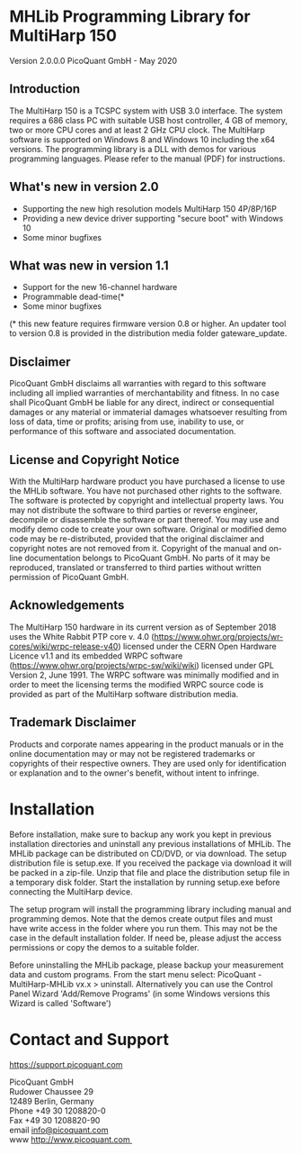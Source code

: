 # MHLib Programming Library for MultiHarp 150

Version 2.0.0.0 
PicoQuant GmbH - May 2020



## Introduction

The MultiHarp 150 is a TCSPC system with USB 3.0 interface.
The system requires a 686 class PC with suitable USB host controller,
4 GB of memory, two or more CPU cores and at least 2 GHz CPU clock.
The MultiHarp software is supported on Windows 8 and Windows 10
including the x64 versions.
The programming library is a DLL with demos for various programming
languages. Please refer to the manual (PDF) for instructions.

## What's new in version 2.0

- Supporting the new high resolution models MultiHarp 150  4P/8P/16P 
- Providing a new device driver supporting "secure boot" with Windows 10 
- Some minor bugfixes 


## What was new in version 1.1

- Support for the new 16-channel hardware
- Programmable dead-time(*
- Some minor bugfixes

(* this new feature requires firmware version 0.8 or higher. 
An updater tool to version 0.8 is provided in the distribution media
folder gateware_update.

## Disclaimer

PicoQuant GmbH disclaims all warranties with regard to this software
including all implied warranties of merchantability and fitness.
In no case shall PicoQuant GmbH be liable for any direct, indirect or
consequential damages or any material or immaterial damages whatsoever
resulting from loss of data, time or profits; arising from use, inability
to use, or performance of this software and associated documentation.


## License and Copyright Notice

With the MultiHarp hardware product you have purchased a license to use
the MHLib software. You have not purchased other rights to the software.
The software is protected by copyright and intellectual property laws.
You may not distribute the software to third parties or reverse engineer,
decompile or disassemble the software or part thereof. You may use and
modify demo code to create your own software. Original or modified demo
code may be re-distributed, provided that the original disclaimer and
copyright notes are not removed from it. Copyright of the manual and
on-line documentation belongs to PicoQuant GmbH. No parts of it may be
reproduced, translated or transferred to third parties without written
permission of PicoQuant GmbH.


## Acknowledgements

The MultiHarp 150 hardware in its current version as of September 2018
uses the White Rabbit PTP core v. 4.0
(https://www.ohwr.org/projects/wr-cores/wiki/wrpc-release-v40) licensed
under the CERN Open Hardware Licence v1.1 and its embedded WRPC software
(https://www.ohwr.org/projects/wrpc-sw/wiki/wiki) licensed under GPL
Version 2, June 1991. The WRPC software was minimally modified and in
order to meet the licensing terms the modified WRPC source code is
provided as part of the MultiHarp software distribution media.


## Trademark Disclaimer

Products and corporate names appearing in the product manuals or in the
online documentation may or may not be registered trademarks or copyrights
of their respective owners. They are used only for identification or
explanation and to the owner's benefit, without intent to infringe.


# Installation

Before installation, make sure to backup any work you kept in previous
installation directories and uninstall any previous installations of MHLib.
The MHLib package can be distributed on CD/DVD, or via download.
The setup distribution file is setup.exe.
If you received the package via download it will be packed in a
zip-file. Unzip that file and place the distribution setup file in a
temporary disk folder. Start the installation by running setup.exe before
connecting the MultiHarp device.

The setup program will install the programming library including manual
and programming demos. Note that the demos create output files and must
have write access in the folder where you run them. This may not be the 
case in the default installation folder. If need be, please adjust the
access permissions or copy the demos to a suitable folder.

Before uninstalling the MHLib package, please backup your measurement data
and custom programs.
From the start menu select:  PicoQuant - MultiHarp-MHLib vx.x  >  uninstall.
Alternatively you can use the Control Panel Wizard 'Add/Remove Programs'
(in some Windows versions this Wizard is called 'Software')


# Contact and Support
https://support.picoquant.com

PicoQuant GmbH \
Rudower Chaussee 29 \
12489 Berlin, Germany \
Phone +49 30 1208820-0 \
Fax   +49 30 1208820-90 \
email info@picoquant.com \
www http://www.picoquant.com 
